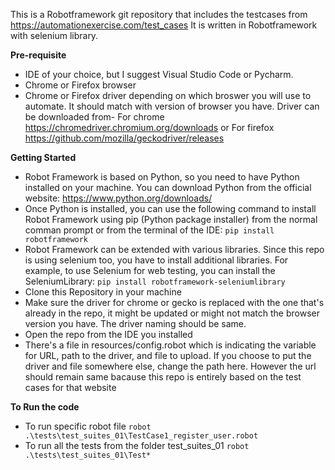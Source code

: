 This is a Robotframework git repository that includes the testcases from https://automationexercise.com/test_cases
It is written in Robotframework with selenium library.

**Pre-requisite**
-  IDE of your choice, but I suggest Visual Studio Code or Pycharm.
-  Chrome or Firefox browser
-  Chrome or Firefox driver depending on which broswer you will use to automate. It should match with version of browser you have. Driver can be downloaded from- For chrome https://chromedriver.chromium.org/downloads or For firefox https://github.com/mozilla/geckodriver/releases
    

**Getting Started**
-  Robot Framework is based on Python, so you need to have Python installed on your machine. You can download Python from the official website: https://www.python.org/downloads/
-  Once Python is installed, you can use the following command to install Robot Framework using pip (Python package installer) from the normal comman prompt or from the terminal of the IDE: ```pip install robotframework```
-  Robot Framework can be extended with various libraries. Since this repo is using selenium too, you have to install additional libraries. For example, to use Selenium for web testing, you can install the SeleniumLibrary: ```pip install robotframework-seleniumlibrary```
-  Clone this Repository in your machine
-  Make sure the driver for chrome or gecko is replaced with the one that's already in the repo, it might be updated or might not match the browser version you have. The driver naming should be same.
-  Open the repo from the IDE you installed
-  There's a file in resources/config.robot which is indicating the variable for URL, path to the driver, and file to upload. If you choose to put the driver and file somewhere else, change the path here. However the url should remain same bacause this repo is entirely based on the test cases for that website


**To Run the code**
- To run specific robot file ```robot .\tests\test_suites_01\TestCase1_register_user.robot ```
- To run all the tests from the folder test_suites_01 ```robot .\tests\test_suites_01\Test* ```
